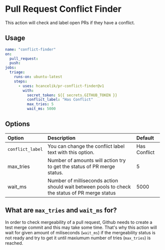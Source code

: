 # Pull Request Conflict Finder

This action will check and label open PRs if they have a conflict. 

## Usage

```yaml
name: "conflict-finder"
on: 
  pull_request:
  push:
jobs:
  triage:
    runs-on: ubuntu-latest
    steps:
      - uses: hcancelik/pr-conflict-finder@v1
        with:
          secret_token: ${{ secrets.GITHUB_TOKEN }}
          conflict_label: "Has Conflict"
          max_tries: 5
          wait_ms: 5000
```

## Options
|Option|Description|Default|
|:-----|:----------|:------|
|`conflict_label`|You can change the conflict label text with this option.|Has Conflict|
|max_tries|Number of amounts will action try to get the status of PR merge status.|5|
|wait_ms|Number of milliseconds action should wait between pools to check the status of PR merge status|5000|

## What are `max_tries` and `wait_ms` for?
In order to check mergeability of a pull request, Github needs to create a test merge commit and this may take some time. That's why this action will wait for given amount of miliseconds (`wait_ms`) if the mergeability status is not ready and try to get it until maxiumum number of tries (`max_tries`) is reached.  
